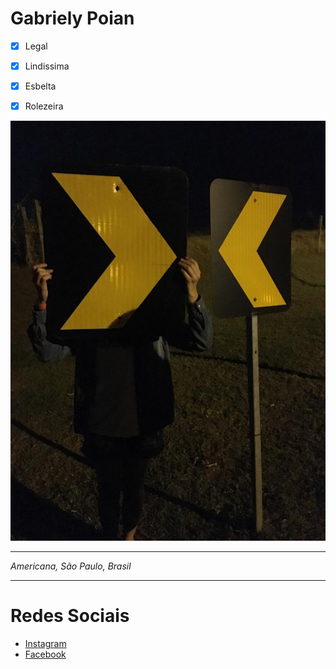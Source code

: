# Gabriely Poian

- [x] Legal
- [x] Lindissima
- [x] Esbelta 
- [x] Rolezeira


![gaby](IMG-20190721-WA0026.jpg)


--------------------

*Americana, São Paulo, Brasil*

--------------------

# Redes Sociais

- [Instagram](https://instagram.com)
- [Facebook](https://facebook.com)
